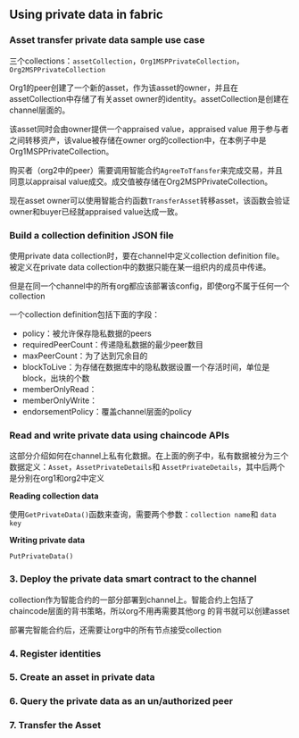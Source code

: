## Using private data in fabric

### Asset transfer private data sample use case

三个collections：`assetCollection`，`Org1MSPPrivateCollection`，`Org2MSPPrivateCollection`

Org1的peer创建了一个新的asset，作为该asset的owner，并且在assetCollection中存储了有关asset owner的identity。assetCollection是创建在channel层面的。

该asset同时会由owner提供一个appraised value，appraised value 用于参与者之间转移资产，该value被存储在owner org的collection中，在本例子中是Org1MSPPrivateCollection。

购买者（org2中的peer）需要调用智能合约`AgreeToTfansfer`来完成交易，并且同意以appraisal value成交。成交值被存储在Org2MSPPrivateCollection。

现在asset owner可以使用智能合约函数`TransferAsset`转移asset，该函数会验证owner和buyer已经就appraised value达成一致。

### Build a collection definition JSON file

使用private data collection时，要在channel中定义collection definition file。被定义在private data collection中的数据只能在某一组织内的成员中传递。

但是在同一个channel中的所有org都应该部署该config，即使org不属于任何一个collection

 一个collection definition包括下面的字段：

- policy：被允许保存隐私数据的peers
- requiredPeerCount：传递隐私数据的最少peer数目
- maxPeerCount：为了达到冗余目的
- blockToLive：为存储在数据库中的隐私数据设置一个存活时间，单位是block，出块的个数
- memberOnlyRead：
- memberOnlyWrite：
- endorsementPolicy：覆盖channel层面的policy

### Read and write private data using chaincode APIs

这部分介绍如何在channel上私有化数据。在上面的例子中，私有数据被分为三个数据定义：`Asset`，`AssetPrivateDetails`和 `AssetPrivateDetails`，其中后两个是分别在org1和org2中定义

**Reading collection data**

使用`GetPrivateData()`函数来查询，需要两个参数：`collection name`和 `data key`

**Writing private data**

`PutPrivateData()`

### 3. Deploy the private data smart contract to the channel

collection作为智能合约的一部分部署到channel上。智能合约上包括了chaincode层面的背书策略，所以org不用再需要其他org 的背书就可以创建asset

部署完智能合约后，还需要让org中的所有节点接受collection

### 4. Register identities 

### 5. Create an asset in private data

### 6. Query the private data as an un/authorized peer

### 7. Transfer the Asset

